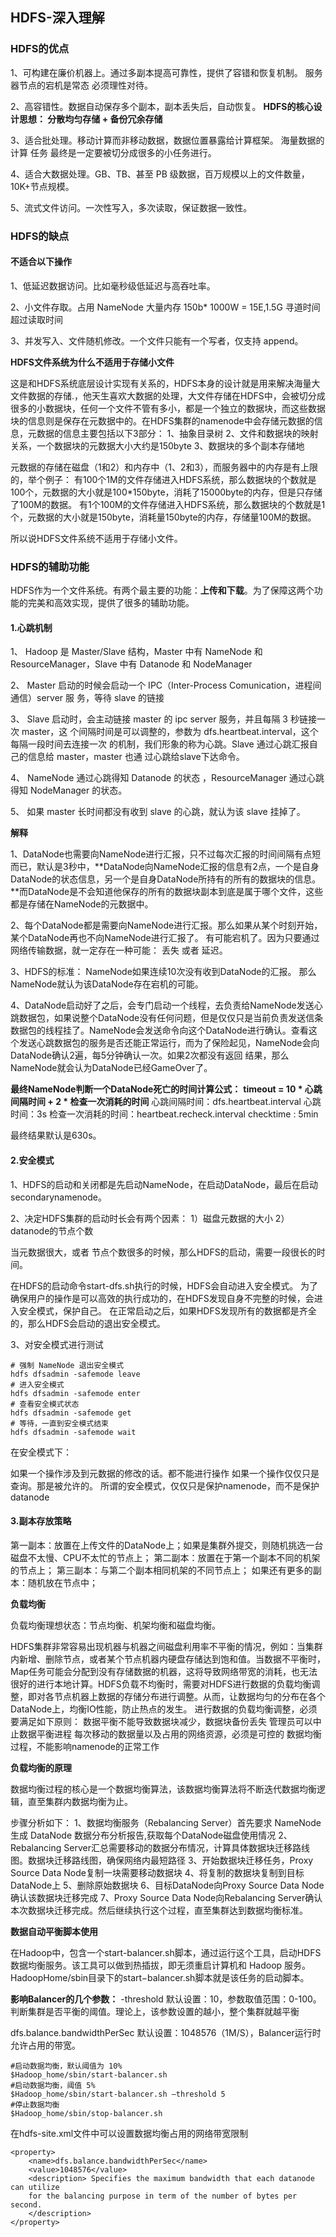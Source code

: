 ## HDFS-深入理解

### HDFS的优点

1、可构建在廉价机器上。通过多副本提高可靠性，提供了容错和恢复机制。
	服务器节点的宕机是常态   必须理性对待。

2、高容错性。数据自动保存多个副本，副本丢失后，自动恢复。
	**HDFS的核心设计思想：  分散均匀存储 + 备份冗余存储**

3、适合批处理。移动计算而非移动数据，数据位置暴露给计算框架。
	海量数据的计算 任务 最终是一定要被切分成很多的小任务进行。

 4、适合大数据处理。GB、TB、甚至 PB 级数据，百万规模以上的文件数量，10K+节点规模。

5、流式文件访问。一次性写入，多次读取，保证数据一致性。

### HDFS的缺点

#### 不适合以下操作

1、低延迟数据访问。比如毫秒级低延迟与高吞吐率。

2、小文件存取。占用 NameNode 大量内存 150b* 1000W = 15E,1.5G 寻道时间超过读取时间

3、并发写入、文件随机修改。一个文件只能有一个写者，仅支持 append。

**HDFS文件系统为什么不适用于存储小文件**

这是和HDFS系统底层设计实现有关系的，HDFS本身的设计就是用来解决海量大文件数据的存储.，他天生喜欢大数据的处理，大文件存储在HDFS中，会被切分成很多的小数据块，任何一个文件不管有多小，都是一个独立的数据块，而这些数据块的信息则是保存在元数据中的。在HDFS集群的namenode中会存储元数据的信息，元数据的信息主要包括以下3部分：
1、抽象目录树
2、文件和数据块的映射关系，一个数据块的元数据大小大约是150byte
3、数据块的多个副本存储地

元数据的存储在磁盘（1和2）和内存中（1、2和3），而服务器中的内存是有上限的，举个例子：
有100个1M的文件存储进入HDFS系统，那么数据块的个数就是100个，元数据的大小就是100*150byte，消耗了15000byte的内存，但是只存储了100M的数据。
有1个100M的文件存储进入HDFS系统，那么数据块的个数就是1个，元数据的大小就是150byte，消耗量150byte的内存，存储量100M的数据。

所以说HDFS文件系统不适用于存储小文件。

### HDFS的辅助功能

HDFS作为一个文件系统。有两个最主要的功能：**上传和下载**。为了保障这两个功能的完美和高效实现，提供了很多的辅助功能。

#### 1.心跳机制

1、 Hadoop 是 Master/Slave 结构，Master 中有 NameNode 和 ResourceManager，Slave 中有 Datanode 和 NodeManager 

2、 Master 启动的时候会启动一个 IPC（Inter-Process Comunication，进程间通信）server 服 务，等待 slave 的链接

3、 Slave 启动时，会主动链接 master 的 ipc server 服务，并且每隔 3 秒链接一次 master，这 个间隔时间是可以调整的，参数为 dfs.heartbeat.interval，这个每隔一段时间去连接一次 的机制，我们形象的称为心跳。Slave 通过心跳汇报自己的信息给 master，master 也通 过心跳给slave下达命令。

4、 NameNode 通过心跳得知 Datanode 的状态 ，ResourceManager 通过心跳得知 NodeManager 的状态。

5、 如果 master 长时间都没有收到 slave 的心跳，就认为该 slave 挂掉了。

**解释**

1、DataNode也需要向NameNode进行汇报，只不过每次汇报的时间间隔有点短而已，默认是3秒中，**DataNode向NameNode汇报的信息有2点，一个是自身DataNode的状态信息，另一个是自身DataNode所持有的所有的数据块的信息。**而DataNode是不会知道他保存的所有的数据块副本到底是属于哪个文件，这些都是存储在NameNode的元数据中。

2、每个DataNode都是需要向NameNode进行汇报。那么如果从某个时刻开始，某个DataNode再也不向NameNode进行汇报了。 有可能宕机了。因为只要通过网络传输数据，就一定存在一种可能： 丢失 或者 延迟。

3、HDFS的标准： NameNode如果连续10次没有收到DataNode的汇报。 那么NameNode就认为该DataNode存在宕机的可能。

4、DataNode启动好了之后，会专门启动一个线程，去负责给NameNode发送心跳数据包，如果说整个DataNode没有任何问题，但是仅仅只是当前负责发送信条数据包的线程挂了。NameNode会发送命令向这个DataNode进行确认。查看这个发送心跳数据包的服务是否还能正常运行，而为了保险起见，NameNode会向DataNode确认2遍，每5分钟确认一次。如果2次都没有返回 结果，那么NameNode就会认为DataNode已经GameOver了。

**最终NameNode判断一个DataNode死亡的时间计算公式：**
**timeout = 10 \* 心跳间隔时间  + 2 \* 检查一次消耗的时间**
心跳间隔时间：dfs.heartbeat.interval 心跳时间：3s
检查一次消耗的时间：heartbeat.recheck.interval checktime : 5min

最终结果默认是630s。

#### 2.安全模式

1、HDFS的启动和关闭都是先启动NameNode，在启动DataNode，最后在启动secondarynamenode。

2、决定HDFS集群的启动时长会有两个因素：
	1）磁盘元数据的大小
	2）datanode的节点个数

当元数据很大，或者 节点个数很多的时候，那么HDFS的启动，需要一段很长的时间。

在HDFS的启动命令start-dfs.sh执行的时候，HDFS会自动进入安全模式。
为了确保用户的操作是可以高效的执行成功的，在HDFS发现自身不完整的时候，会进入安全模式，保护自己。
在正常启动之后，如果HDFS发现所有的数据都是齐全的，那么HDFS会启动的退出安全模式。

3、对安全模式进行测试

```shell
# 强制 NameNode 退出安全模式
hdfs dfsadmin -safemode leave
# 进入安全模式
hdfs dfsadmin -safemode enter
# 查看安全模式状态
hdfs dfsadmin -safemode get
# 等待，一直到安全模式结束
hdfs dfsadmin -safemode wait
```

在安全模式下：

如果一个操作涉及到元数据的修改的话。都不能进行操作
如果一个操作仅仅只是查询。那是被允许的。
所谓的安全模式，仅仅只是保护namenode，而不是保护datanode

#### 3.副本存放策略

第一副本：放置在上传文件的DataNode上；如果是集群外提交，则随机挑选一台磁盘不太慢、CPU不太忙的节点上；
第二副本：放置在于第一个副本不同的机架的节点上；
第三副本：与第二个副本相同机架的不同节点上；
如果还有更多的副本：随机放在节点中；

**负载均衡**

负载均衡理想状态：节点均衡、机架均衡和磁盘均衡。

HDFS集群非常容易出现机器与机器之间磁盘利用率不平衡的情况，例如：当集群内新增、删除节点，或者某个节点机器内硬盘存储达到饱和值。当数据不平衡时，Map任务可能会分配到没有存储数据的机器，这将导致网络带宽的消耗，也无法很好的进行本地计算。HDFS负载不均衡时，需要对HDFS进行数据的负载均衡调整，即对各节点机器上数据的存储分布进行调整。从而，让数据均匀的分布在各个DataNode上，均衡IO性能，防止热点的发生。
进行数据的负载均衡调整，必须要满足如下原则：
	数据平衡不能导致数据块减少，数据块备份丢失
	管理员可以中止数据平衡进程
	每次移动的数据量以及占用的网络资源，必须是可控的
	数据均衡过程，不能影响namenode的正常工作

**负载均衡的原理**

数据均衡过程的核心是一个数据均衡算法，该数据均衡算法将不断迭代数据均衡逻辑，直至集群内数据均衡为止。

步骤分析如下：
1、数据均衡服务（Rebalancing Server）首先要求 NameNode 生成 DataNode 数据分布分析报告,获取每个DataNode磁盘使用情况
2、Rebalancing Server汇总需要移动的数据分布情况，计算具体数据块迁移路线图。数据块迁移路线图，确保网络内最短路径
3、开始数据块迁移任务，Proxy Source Data Node复制一块需要移动数据块
4、将复制的数据块复制到目标DataNode上
5、删除原始数据块
6、目标DataNode向Proxy Source Data Node确认该数据块迁移完成
7、Proxy Source Data Node向Rebalancing Server确认本次数据块迁移完成。然后继续执行这个过程，直至集群达到数据均衡标准。

**数据自动平衡脚本使用**

在Hadoop中，包含一个start-balancer.sh脚本，通过运行这个工具，启动HDFS数据均衡服务。该工具可以做到热插拔，即无须重启计算机和 Hadoop 服务。HadoopHome/sbin目录下的start−balancer.sh脚本就是该任务的启动脚本。

**影响Balancer的几个参数：**
-threshold
默认设置：10，参数取值范围：0-100。判断集群是否平衡的阈值。理论上，该参数设置的越小，整个集群就越平衡

dfs.balance.bandwidthPerSec
默认设置：1048576（1M/S），Balancer运行时允许占用的带宽。

```shell
#启动数据均衡，默认阈值为 10%
$Hadoop_home/sbin/start-balancer.sh
#启动数据均衡，阈值 5%
$Hadoop_home/sbin/start-balancer.sh –threshold 5
#停止数据均衡
$Hadoop_home/sbin/stop-balancer.sh
```

在hdfs-site.xml文件中可以设置数据均衡占用的网络带宽限制

```shell
<property>
    <name>dfs.balance.bandwidthPerSec</name>
    <value>1048576</value>
    <description> Specifies the maximum bandwidth that each datanode can utilize 
    for the balancing purpose in term of the number of bytes per second. 
    </description>
</property>
```













